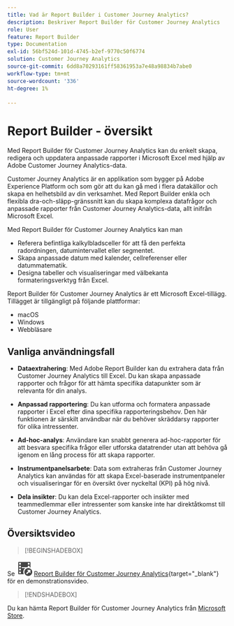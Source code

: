 ```yaml
---
title: Vad är Report Builder i Customer Journey Analytics?
description: Beskriver Report Builder för Customer Journey Analytics
role: User
feature: Report Builder
type: Documentation
exl-id: 56bf524d-101d-4745-b2ef-9770c50f6774
solution: Customer Journey Analytics
source-git-commit: 6dd8a70293161ff58361953a7e48a98834b7abe0
workflow-type: tm+mt
source-wordcount: '336'
ht-degree: 1%

---
```


# Report Builder - översikt

Med Report Builder för Customer Journey Analytics kan du enkelt skapa, redigera och uppdatera anpassade rapporter i Microsoft Excel med hjälp av Adobe Customer Journey Analytics-data.

Customer Journey Analytics är en applikation som bygger på Adobe Experience Platform och som gör att du kan gå med i flera datakällor och skapa en helhetsbild av din verksamhet. Med Report Builder enkla och flexibla dra-och-släpp-gränssnitt kan du skapa komplexa datafrågor och anpassade rapporter från Customer Journey Analytics-data, allt inifrån Microsoft Excel.

Med Report Builder för Customer Journey Analytics kan man

- Referera befintliga kalkylbladsceller för att få den perfekta radordningen, datumintervallet eller segmentet.
- Skapa anpassade datum med kalender, cellreferenser eller datummatematik.
- Designa tabeller och visualiseringar med välbekanta formateringsverktyg från Excel.

Report Builder för Customer Journey Analytics är ett Microsoft Excel-tillägg. Tillägget är tillgängligt på följande plattformar:

- macOS
- Windows
- Webbläsare

## Vanliga användningsfall

- **Dataextrahering**: Med Adobe Report Builder kan du extrahera data från Customer Journey Analytics till Excel. Du kan skapa anpassade rapporter och frågor för att hämta specifika datapunkter som är relevanta för din analys.

- **Anpassad rapportering**: Du kan utforma och formatera anpassade rapporter i Excel efter dina specifika rapporteringsbehov. Den här funktionen är särskilt användbar när du behöver skräddarsy rapporter för olika intressenter.

- **Ad-hoc-analys**: Användare kan snabbt generera ad-hoc-rapporter för att besvara specifika frågor eller utforska datatrender utan att behöva gå igenom en lång process för att skapa rapporter.

- **Instrumentpanelsarbete**: Data som extraheras från Customer Journey Analytics kan användas för att skapa Excel-baserade instrumentpaneler och visualiseringar för en översikt över nyckeltal (KPI) på hög nivå.

- **Dela insikter**: Du kan dela Excel-rapporter och insikter med teammedlemmar eller intressenter som kanske inte har direktåtkomst till Customer Journey Analytics.


## Översiktsvideo

>[!BEGINSHADEBOX]

Se ![VideoCheckedOut](/help/assets/icons/VideoCheckedOut.svg) [Report Builder för Customer Journey Analytics](https://video.tv.adobe.com/v/3452584?quality=12&learn=on&captions=swe){target="_blank"} för en demonstrationsvideo.

>[!ENDSHADEBOX]

Du kan hämta Report Builder för Customer Journey Analytics från [Microsoft Store](https://appsource.microsoft.com/en-us/product/Office365/WA200003101).
